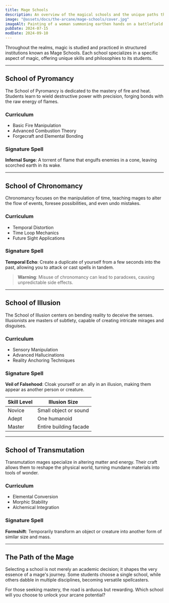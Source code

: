 ```yaml
---
title: Mage Schools
description: An overview of the magical schools and the unique paths they offer to aspiring mages
image: "@assets/docs/the-arcane/mage-schools/cover.jpg"
imageAlt: Painting of a woman summoning earthen hands on a battlefield
pubDate: 2024-07-15
modDate: 2024-09-10
---
```


Throughout the realms, magic is studied and practiced in structured institutions known as Mage Schools. Each school specializes in a specific aspect of magic, offering unique skills and philosophies to its students.

---

## School of Pyromancy

The School of Pyromancy is dedicated to the mastery of fire and heat. Students learn to wield destructive power with precision, forging bonds with the raw energy of flames.

### Curriculum

- Basic Fire Manipulation
- Advanced Combustion Theory
- Forgecraft and Elemental Bonding

### Signature Spell

**Infernal Surge**: A torrent of flame that engulfs enemies in a cone, leaving scorched earth in its wake.

---

## School of Chronomancy

Chronomancy focuses on the manipulation of time, teaching mages to alter the flow of events, foresee possibilities, and even undo mistakes.

### Curriculum

- Temporal Distortion
- Time Loop Mechanics
- Future Sight Applications

### Signature Spell

**Temporal Echo**: Create a duplicate of yourself from a few seconds into the past, allowing you to attack or cast spells in tandem.

> **Warning**: Misuse of chronomancy can lead to paradoxes, causing unpredictable side effects.

---

## School of Illusion

The School of Illusion centers on bending reality to deceive the senses. Illusionists are masters of subtlety, capable of creating intricate mirages and disguises.

### Curriculum

- Sensory Manipulation
- Advanced Hallucinations
- Reality Anchoring Techniques

### Signature Spell

**Veil of Falsehood**: Cloak yourself or an ally in an illusion, making them appear as another person or creature.

| **Skill Level** | **Illusion Size**      |
| --------------- | ---------------------- |
| Novice          | Small object or sound  |
| Adept           | One humanoid           |
| Master          | Entire building facade |

---

## School of Transmutation

Transmutation mages specialize in altering matter and energy. Their craft allows them to reshape the physical world, turning mundane materials into tools of wonder.

### Curriculum

- Elemental Conversion
- Morphic Stability
- Alchemical Integration

### Signature Spell

**Formshift**: Temporarily transform an object or creature into another form of similar size and mass.

---

## The Path of the Mage

Selecting a school is not merely an academic decision; it shapes the very essence of a mage's journey. Some students choose a single school, while others dabble in multiple disciplines, becoming versatile spellcasters.

For those seeking mastery, the road is arduous but rewarding. Which school will you choose to unlock your arcane potential?
